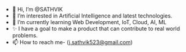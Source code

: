 - 👋 Hi, I’m @SATHVIK
- 👀 I’m interested in Artificial Intelligence and latest technologies.
- 🌱 I’m currently learning Web Development, IoT, Cloud, AI, ML
- ✨ I have a goal to make a product that can contribute to real world problems.
- 📫 How to reach me- (j.sathvik523@gmail.com)

<!---
SATHV1-K/SATHV1-K is a ✨ special ✨ repository because its `README.md` (this file) appears on your GitHub profile.
You can click the Preview link to take a look at your changes.
--->
